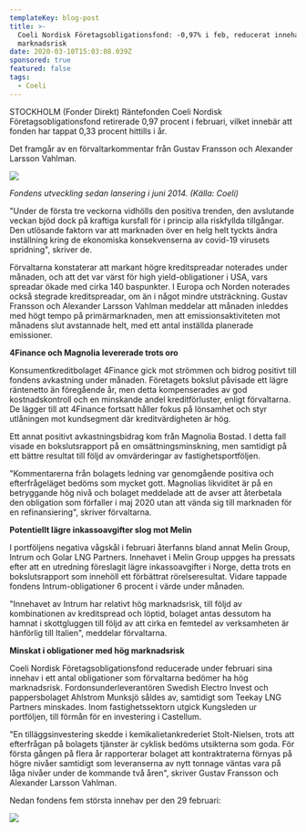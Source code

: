 ```yaml
---
templateKey: blog-post
title: >-
  Coeli Nordisk Företagsobligationsfond: -0,97% i feb, reducerat innehav med hög
  marknadsrisk
date: 2020-03-10T15:03:08.039Z
sponsored: true
featured: false
tags:
  - Coeli
---
```

STOCKHOLM (Fonder Direkt) Räntefonden Coeli Nordisk Företagsobligationsfond retirerade 0,97 procent i februari, vilket innebär att fonden har tappat 0,33 procent hittills i år.

Det framgår av en förvaltarkommentar från Gustav Fransson och Alexander Larsson Vahlman.

![](/img/nf.png)

*Fondens utveckling sedan lansering i juni 2014. (Källa: Coeli)*

"Under de första tre veckorna vidhölls den positiva trenden, den avslutande veckan bjöd dock på kraftiga kursfall för i princip alla riskfyllda tillgångar. Den utlösande faktorn var att marknaden över en helg helt tyckts ändra inställning kring de ekonomiska konsekvenserna av covid-19 virusets spridning", skriver de.

Förvaltarna konstaterar att markant högre kreditspreadar noterades under månaden, och att det var värst för high yield-obligationer i USA, vars spreadar ökade med cirka 140 baspunkter. I Europa och Norden noterades också stegrade kreditspreadar, om än i något mindre utsträckning. Gustav Fransson och Alexander Larsson Vahlman meddelar att månaden inleddes med högt tempo på primärmarknaden, men att emissionsaktiviteten mot månadens slut avstannade helt, med ett antal inställda planerade emissioner.

**4Finance och Magnolia levererade trots oro**

Konsumentkreditbolaget 4Finance gick mot strömmen och bidrog positivt till fondens avkastning under månaden. Företagets bokslut påvisade ett lägre räntenetto än föregående år, men detta kompenserades av god kostnadskontroll och en minskande andel kreditförluster, enligt förvaltarna. De lägger till att 4Finance fortsatt håller fokus på lönsamhet och styr utlåningen mot kundsegment där kreditvärdigheten är hög.

Ett annat positivt avkastningsbidrag kom från Magnolia Bostad. I detta fall visade en bokslutsrapport på en omsättningsminskning, men samtidigt på ett bättre resultat till följd av omvärderingar av fastighetsportföljen.

"Kommentarerna från bolagets ledning var genomgående positiva och efterfrågeläget bedöms som mycket gott. Magnolias likviditet är på en betryggande hög nivå och bolaget meddelade att de avser att återbetala den obligation som förfaller i maj 2020 utan att vända sig till marknaden för en refinansiering", skriver förvaltarna.

**Potentiellt lägre inkassoavgifter slog mot Melin**

I portföljens negativa vågskål i februari återfanns bland annat Melin Group, Intrum och Golar LNG Partners. Innehavet i Melin Group uppges ha pressats efter att en utredning föreslagit lägre inkassoavgifter i Norge, detta trots en bokslutsrapport som innehöll ett förbättrat rörelseresultat. Vidare tappade fondens Intrum-obligationer 6 procent i värde under månaden.

"Innehavet av Intrum har relativt hög marknadsrisk, till följd av kombinationen av kreditspread och löptid, bolaget antas dessutom ha hamnat i skottgluggen till följd av att cirka en femtedel av verksamheten är hänförlig till Italien", meddelar förvaltarna.

**Minskat i obligationer med hög marknadsrisk**

Coeli Nordisk Företagsobligationsfond reducerade under februari sina innehav i ett antal obligationer som förvaltarna bedömer ha hög marknadsrisk. Fordonsunderleverantören Swedish Electro Invest och pappersbolaget Ahlstrom Munksjö såldes av, samtidigt som Teekay LNG Partners minskades. Inom fastighetssektorn utgick Kungsleden ur portföljen, till förmån för en investering i Castellum.

"En tilläggsinvestering skedde i kemikalietankrederiet Stolt-Nielsen, trots att efterfrågan på bolagets tjänster är cyklisk bedöms utsikterna som goda. För första gången på flera år rapporterar bolaget att kontraktraterna förnyas på högre nivåer samtidigt som leveranserna av nytt tonnage väntas vara på låga nivåer under de kommande två åren", skriver Gustav Fransson och Alexander Larsson Vahlman.

Nedan fondens fem största innehav per den 29 februari:

![](/img/nf2.png)
